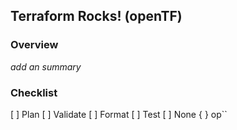 ## Terraform Rocks! (openTF)

### Overview
_add an summary_

### Checklist
[ ] Plan
[ ] Validate
[ ] Format
[ ] Test
[ ] None
{ } op``
